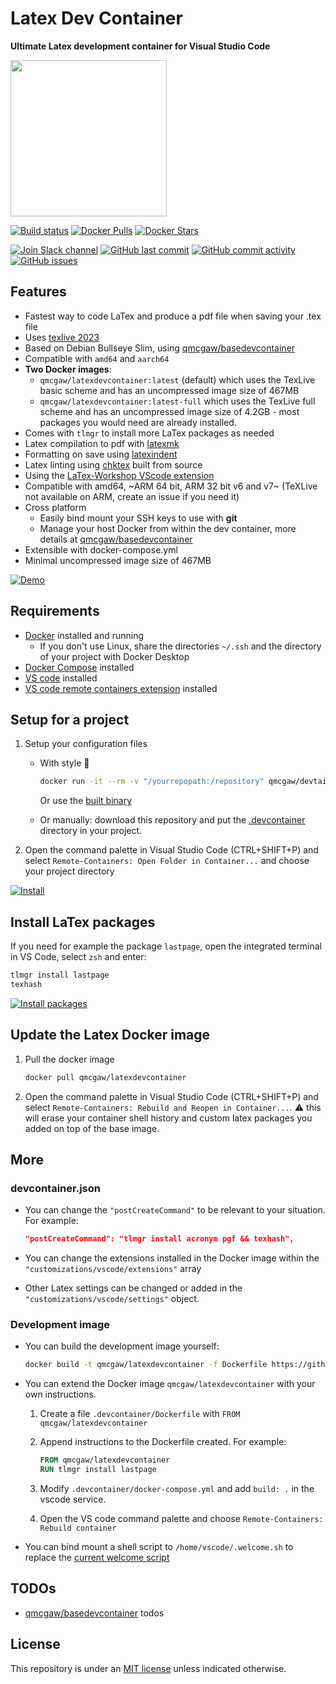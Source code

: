 # Latex Dev Container

**Ultimate Latex development container for Visual Studio Code**

<img height="250" src="https://raw.githubusercontent.com/qdm12/latexdevcontainer/master/title.svg?sanitize=true">

[![Build status](https://github.com/qdm12/latexdevcontainer/workflows/CI/badge.svg)](https://github.com/qdm12/latexdevcontainer/actions?query=workflow%3ACI)
[![Docker Pulls](https://img.shields.io/docker/pulls/qmcgaw/latexdevcontainer.svg)](https://hub.docker.com/r/qmcgaw/latexdevcontainer)
[![Docker Stars](https://img.shields.io/docker/stars/qmcgaw/latexdevcontainer.svg)](https://hub.docker.com/r/qmcgaw/latexdevcontainer)

[![Join Slack channel](https://img.shields.io/badge/slack-@qdm12-yellow.svg?logo=slack)](https://join.slack.com/t/qdm12/shared_invite/enQtOTE0NjcxNTM1ODc5LTYyZmVlOTM3MGI4ZWU0YmJkMjUxNmQ4ODQ2OTAwYzMxMTlhY2Q1MWQyOWUyNjc2ODliNjFjMDUxNWNmNzk5MDk)
[![GitHub last commit](https://img.shields.io/github/last-commit/qdm12/latexdevcontainer.svg)](https://github.com/qdm12/latexdevcontainer/issues)
[![GitHub commit activity](https://img.shields.io/github/commit-activity/y/qdm12/latexdevcontainer.svg)](https://github.com/qdm12/latexdevcontainer/issues)
[![GitHub issues](https://img.shields.io/github/issues/qdm12/latexdevcontainer.svg)](https://github.com/qdm12/latexdevcontainer/issues)

## Features

- Fastest way to code LaTex and produce a pdf file when saving your .tex file
- Uses [texlive 2023](https://www.tug.org/texlive/acquire-netinstall.html)
- Based on Debian Bullseye Slim, using [qmcgaw/basedevcontainer](https://github.com/qdm12/basedevcontainer)
- Compatible with `amd64` and `aarch64`
- **Two Docker images**:
    - `qmcgaw/latexdevcontainer:latest` (default) which uses the TexLive basic scheme and has an uncompressed image size of 467MB
    - `qmcgaw/latexdevcontainer:latest-full` which uses the TexLive full scheme and has an uncompressed image size of 4.2GB - most packages you would need are already installed.
- Comes with `tlmgr` to install more LaTex packages as needed
- Latex compilation to pdf with [latexmk](https://mg.readthedocs.io/latexmk.html)
- Formatting on save using [latexindent](https://github.com/cmhughes/latexindent.pl)
- Latex linting using [chktex](https://www.nongnu.org/chktex) built from source
- Using the [LaTex-Workshop VScode extension](https://github.com/James-Yu/LaTeX-Workshop)
- Compatible with amd64, ~ARM 64 bit, ARM 32 bit v6 and v7~ (TeXLive not available on ARM, create an issue if you need it)
- Cross platform
    - Easily bind mount your SSH keys to use with **git**
    - Manage your host Docker from within the dev container, more details at [qmcgaw/basedevcontainer](https://github.com/qdm12/basedevcontainer#features)
- Extensible with docker-compose.yml
- Minimal uncompressed image size of 467MB

[![Demo](https://i.imgur.com/4jFRIql.gif)](https://github.com/qdm12/latexdevcontainer)

## Requirements

- [Docker](https://www.docker.com/products/docker-desktop) installed and running
    - If you don't use Linux, share the directories `~/.ssh` and the directory of your project with Docker Desktop
- [Docker Compose](https://docs.docker.com/compose/install/) installed
- [VS code](https://code.visualstudio.com/download) installed
- [VS code remote containers extension](https://marketplace.visualstudio.com/items?itemName=ms-vscode-remote.remote-containers) installed

## Setup for a project

1. Setup your configuration files
    - With style 💯

        ```sh
        docker run -it --rm -v "/yourrepopath:/repository" qmcgaw/devtainr:v0.4.0 -dev latex -path /repository -name projectname
        ```

        Or use the [built binary](https://github.com/qdm12/devtainr#binary)
    - Or manually: download this repository and put the [.devcontainer](.devcontainer) directory in your project.
1. Open the command palette in Visual Studio Code (CTRL+SHIFT+P) and select `Remote-Containers: Open Folder in Container...` and choose your project directory

[![Install](https://i.imgur.com/1NJHIbH.gif)](https://github.com/qdm12/latexdevcontainer#setup-for-a-project)

## Install LaTex packages

If you need for example the package `lastpage`, open the integrated terminal in VS Code, select `zsh` and enter:

```sh
tlmgr install lastpage
texhash
```

[![Install packages](https://i.imgur.com/mBM2NYB.gif)](https://github.com/qdm12/latexdevcontainer#install-latex-packages)

## Update the Latex Docker image

1. Pull the docker image

    ```sh
    docker pull qmcgaw/latexdevcontainer
    ```

1. Open the command palette in Visual Studio Code (CTRL+SHIFT+P) and select `Remote-Containers: Rebuild and Reopen in Container...`. ⚠️ this will erase your container shell history and custom latex packages you added on top of the base image.

## More

### devcontainer.json

- You can change the `"postCreateCommand"` to be relevant to your situation. For example:

    ```json
    "postCreateCommand": "tlmgr install acronym pgf && texhash",
    ```

- You can change the extensions installed in the Docker image within the `"customizations/vscode/extensions"` array
- Other Latex settings can be changed or added in the `"customizations/vscode/settings"` object.

### Development image

- You can build the development image yourself:

    ```sh
    docker build -t qmcgaw/latexdevcontainer -f Dockerfile https://github.com/qdm12/latexdevcontainer.git
    ```

- You can extend the Docker image `qmcgaw/latexdevcontainer` with your own instructions.

    1. Create a file `.devcontainer/Dockerfile` with `FROM qmcgaw/latexdevcontainer`
    1. Append instructions to the Dockerfile created. For example:

        ```Dockerfile
        FROM qmcgaw/latexdevcontainer
        RUN tlmgr install lastpage
        ```

    1. Modify `.devcontainer/docker-compose.yml` and add `build: .` in the vscode service.
    1. Open the VS code command palette and choose `Remote-Containers: Rebuild container`

- You can bind mount a shell script to `/home/vscode/.welcome.sh` to replace the [current welcome script](shell/.welcome.sh)

## TODOs

- [qmcgaw/basedevcontainer](https://github.com/qdm12/basedevcontainer) todos

## License

This repository is under an [MIT license](https://github.com/qdm12/latexdevcontainer/master/LICENSE) unless indicated otherwise.

